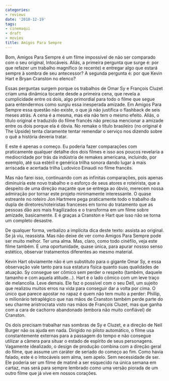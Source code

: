 ```yaml
---
categories:
- reviews
date: '2018-12-19'
tags:
- cinemaqui
- draft
- movies
title: Amigos Para Sempre
---
```


Bom, Amigos Para Sempre é um filme impossível de não ser comparado com o seu original, Intocáveis. Aliás, a primeira pergunta que surge é: por que refazer um trabalho magnífico (e recente) e entregar algo que estará sempre à sombra de seu antecessor? A segunda pergunta é: por que Kevin Hart e Bryan Cranston no elenco?

Essas perguntas surgem porque os trabalhos de Omar Sy e François Cluzet criam uma dinâmica tocante desde a primeira cena, que revela a cumplicidade entre os dois, algo primordial para todo o filme que segue para entendermos como surgiu essa inesperada amizade. Em Amigos Para Sempre essa questão não existe, o que já não justifica o flashback de seis meses atrás. A cena é a mesma, mas ela não tem o mesmo efeito. Aliás, o título original e traduzido do filme francês não precisa mencionar a amizade entre os dois porque ela é óbvia. No remake o título brasileiro (no original é The Upside) tenta claramente tentar remendar o serviço nos dizendo sobre o quê a história deveria tratar.

E este é apenas o começo. Eu poderia fazer comparações com praticamente qualquer detalhe dos dois filmes e isso aos poucos revelaria a mediocridade por trás da indústria de remakes americana, incluindo, por exemplo, até sua estéril e genérica trilha sonora dando lugar à mais arriscada e acertada trilha Ludovico Einaudi no filme francês.

Mas não farei isso, continuando com as infinitas comparações, pois apenas diminuiria este novo trabalho e o esforço de seus atores e roteirista, que a despeito de uma direção maçante que se entrega ao óbvio, merecem nossa admiração por tornar este projeto minimamente interessante. O quase estreante no roteiro Jon Hartmere pega praticamente todo o trabalho da dupla de diretores/roteiristas franceses em torno do tratamento que as pessoas dão aos mais fragilizados e o transforma em um filme sobre amizade, basicamente. E é graças a Cranston e Hart que isso não se torna um completo desastre.

De qualquer forma, verbalizo a implícita dica deste texto: assista ao original. Se já viu, reassista. Mas não deixe de ver como Amigos Para Sempre pode ser muito melhor. Ter uma alma. Mas, claro, como todo cinéfilo, veja este filme também. É uma oportunidade, quase única, para apurar nossso senso estético, observar tratamentos diferentes ao mesmo material.

Kevin Hart obviamente não é um substituto para o gigante Omar Sy, e essa observação vale tanto para sua estatura física quanto suas qualidades de atuação. Sy consegue ser cômico sem perder o respeito (também, daquele tamanho e com aquela atitude...). Hart é o lado cômico com um leve traço de melancolia. Leve demais. Ele faz o possível com o seu Dell, um sujeito que realizou muitos erros na vida para conseguir dar a volta por cima. O único que parece apostar no rapaz é quem não tem muito a perder: Phillip, o milionário tetraplégico que nas mãos de Cranston também perde parte do seu charme aristrocrata visto nas mãos de François Cluzet, mas que ganha com a cara de cachorro abandonado (embora não muito confiável) de Cranston.

Os dois precisam trabalhar nas sombras de Sy e Cluzet, e a direção de Neil Burger não os ajuda em nada. Dirigido no piloto automático, o filme usa constantemente externas para a passagem do tempo e não consegue utilizar a câmera para situar o estado de espírito de seus personagens. Vagamente idealizado, o design de produção combina com a direção geral do filme, que assume um caráter de seriado do começo ao fim. Como havia falado, este é o Intocáveis sem alma, sem apelo. Sem necessidade de ser. Ele poderia ser um filme de matinê a ser esquecido na única semana em cartaz, mas será para sempre lembrado como uma versão piorada de um outro filme que já vive em nossos corações.